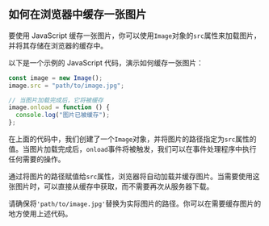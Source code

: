 ## 如何在浏览器中缓存一张图片

要使用 JavaScript 缓存一张图片，你可以使用`Image`对象的`src`属性来加载图片，并将其存储在浏览器的缓存中。

以下是一个示例的 JavaScript 代码，演示如何缓存一张图片：

```javascript
const image = new Image();
image.src = "path/to/image.jpg";

// 当图片加载完成后，它将被缓存
image.onload = function () {
  console.log("图片已被缓存");
};
```

在上面的代码中，我们创建了一个`Image`对象，并将图片的路径指定为`src`属性的值。当图片加载完成后，`onload`事件将被触发，我们可以在事件处理程序中执行任何需要的操作。

通过将图片的路径赋值给`src`属性，浏览器将自动加载并缓存图片。当需要使用这张图片时，可以直接从缓存中获取，而不需要再次从服务器下载。

请确保将`'path/to/image.jpg'`替换为实际图片的路径。你可以在需要缓存图片的地方使用上述代码。
